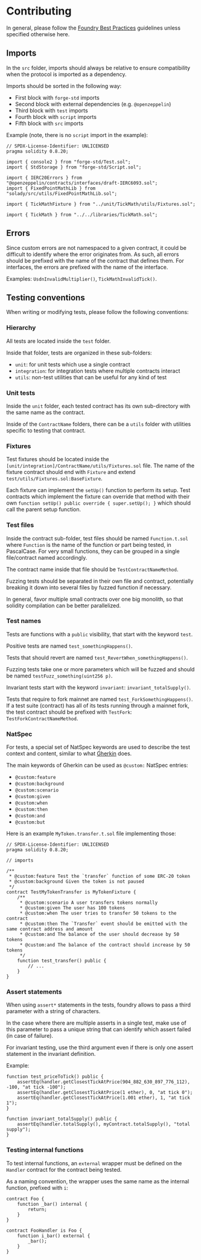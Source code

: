 # Contributing

In general, please follow the [Foundry Best Practices](https://book.getfoundry.sh/tutorials/best-practices) guidelines
unless specified otherwise here.

## Imports

In the `src` folder, imports should always be relative to ensure compatibility when the protocol is imported as a dependency.

Imports should be sorted in the following way:

- First block with `forge-std` imports
- Second block with external dependencies (e.g. `@openzeppelin`)
- Third block with `test` imports
- Fourth block with `script` imports
- Fifth block with `src` imports

Example (note, there is no `script` import in the example):

```solidity
// SPDX-License-Identifier: UNLICENSED
pragma solidity 0.8.20;

import { console2 } from "forge-std/Test.sol";
import { StdStorage } from "forge-std/Script.sol";

import { IERC20Errors } from "@openzeppelin/contracts/interfaces/draft-IERC6093.sol";
import { FixedPointMathLib } from "solady/src/utils/FixedPointMathLib.sol";

import { TickMathFixture } from "../unit/TickMath/utils/Fixtures.sol";

import { TickMath } from "../../libraries/TickMath.sol";
```

## Errors

Since custom errors are not namespaced to a given contract, it could be difficult to identify where the error originates
from. As such, all errors should be prefixed with the name of the contract that defines them. For interfaces, the errors
are prefixed with the name of the interface.

Examples: `UsdnInvalidMultiplier()`, `TickMathInvalidTick()`.

## Testing conventions

When writing or modifying tests, please follow the following conventions:

### Hierarchy

All tests are located inside the `test` folder.

Inside that folder, tests are organized in these sub-folders:

- `unit`: for unit tests which use a single contract
- `integration`: for integration tests where multiple contracts interact
- `utils`: non-test utilities that can be useful for any kind of test

### Unit tests

Inside the `unit` folder, each tested contract has its own sub-directory with the same name as the contract.

Inside of the `ContractName` folders, there can be a `utils` folder with utilities specific to testing that contract.

### Fixtures

Test fixtures should be located inside the `[unit/integration]/ContractName/utils/Fixtures.sol` file. The name of the
fixture contract should end with `Fixture` and extend `test/utils/Fixtures.sol:BaseFixture`.

Each fixture can implement the `setUp()` function to perform its setup. Test contracts which implement the fixture can
override that method with their own `function setUp() public override { super.setUp(); }` which should call the parent
setup function.

### Test files

Inside the contract sub-folder, test files should be named `Function.t.sol` where `Function` is the name of the function or part
being tested, in PascalCase. For very small functions, they can be grouped in a single file/contract named accordingly.

The contract name inside that file should be `TestContractNameMethod`.

Fuzzing tests should be separated in their own file and contract, potentially breaking it down into several files by
fuzzed function if necessary.

In general, favor multiple small contracts over one big monolith, so that solidity compilation can be better
parallelized.

### Test names

Tests are functions with a `public` visibility, that start with the keyword `test`.

Positive tests are named `test_somethingHappens()`.

Tests that should revert are named `test_RevertWhen_somethingHappens()`.

Fuzzing tests take one or more parameters which will be fuzzed and should be named `testFuzz_something(uint256 p)`.

Invariant tests start with the keyword `invariant`: `invariant_totalSupply()`.

Tests that require to fork mainnet are named `test_ForkSomethingHappens()`. If a test suite (contract) has all of its
tests running through a mainnet fork, the test contract should be prefixed with `TestFork`:
`TestForkContractNameMethod`.

### NatSpec

For tests, a special set of NatSpec keywords are used to describe the test context and content, similar to what
[Gherkin](https://cucumber.io/docs/gherkin/reference/) does.

The main keywords of Gherkin can be used as `@custom:` NatSpec entries:

- `@custom:feature`
- `@custom:background`
- `@custom:scenario`
- `@custom:given`
- `@custom:when`
- `@custom:then`
- `@custom:and`
- `@custom:but`

Here is an example `MyToken.transfer.t.sol` file implementing those:

```solidity
// SPDX-License-Identifier: UNLICENSED
pragma solidity 0.8.20;

// imports

/**
 * @custom:feature Test the `transfer` function of some ERC-20 token
 * @custom:background Given the token is not paused
 */
contract TestMyTokenTransfer is MyTokenFixture {
    /**
     * @custom:scenario A user transfers tokens normally
     * @custom:given The user has 100 tokens
     * @custom:when The user tries to transfer 50 tokens to the contract
     * @custom:then The `Transfer` event should be emitted with the same contract address and amount
     * @custom:and The balance of the user should decrease by 50 tokens
     * @custom:and The balance of the contract should increase by 50 tokens
     */
    function test_transfer() public {
        // ...
    }
}
```

### Assert statements

When using `assert*` statements in the tests, foundry allows to pass a third parameter with a string of characters.

In the case where there are multiple asserts in a single test, make use of this parameter to pass a unique string that
can identify which assert failed (in case of failure).

For invariant testing, use the third argument even if there is only one assert statement in the invariant definition.

Example:

```solidity
function test_priceToTick() public {
    assertEq(handler.getClosestTickAtPrice(904_882_630_897_776_112), -100, "at tick -100");
    assertEq(handler.getClosestTickAtPrice(1 ether), 0, "at tick 0");
    assertEq(handler.getClosestTickAtPrice(1.001 ether), 1, "at tick 1");
}

function invariant_totalSupply() public {
    assertEq(handler.totalSupply(), myContract.totalSupply(), "total supply");
}
```

### Testing internal functions

To test internal functions, an `external` wrapper must be defined on the `Handler` contract for the contract being
tested.

As a naming convention, the wrapper uses the same name as the internal function, prefixed with `i`:

```solidity
contract Foo {
    function _bar() internal {
        return;
    }
}

contract FooHandler is Foo {
    function i_bar() external {
        _bar();
    }
}
```
